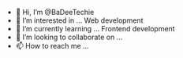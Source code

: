 - 👋 Hi, I’m @BaDeeTechie
- 👀 I’m interested in ... Web development
- 🌱 I’m currently learning ... Frontend development
- 💞️ I’m looking to collaborate on ...
- 📫 How to reach me ...

<!---
BaDeeTechie/BaDeeTechie is a ✨ special ✨ repository because its `README.md` (this file) appears on your GitHub profile.
You can click the Preview link to take a look at your changes.
--->
